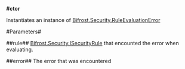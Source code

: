 **#ctor**

Instantiates an instance of [Bifrost.Security.RuleEvaluationError](Bifrost.Security.RuleEvaluationError)

#Parameters#


##rule##
[Bifrost.Security.ISecurityRule](Bifrost.Security.ISecurityRule) that encounted the error when evaluating.

##error##
The error that was encountered
